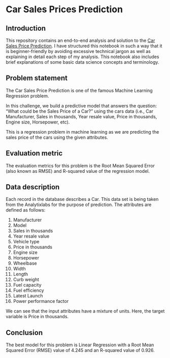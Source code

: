 # Car Sales Prices Prediction 

## Introduction
This repository contains an end-to-end analysis and solution to the [Car Sales Price Prediction](https://www.kaggle.com/datasets/gagandeep16/car-sales).
I have structured this notebook in such a way that it is beginner-friendly by avoiding excessive technical jargon as well as explaining in detail
each step of my analysis. This notebook also includes brief explanations of some basic data science concepts and terminology.

## Problem statement
The Car Sales Price Prediction is one of the famous Machine Learning Regression problem.

In this challenge, we build a predictive model that answers the question: “What could be the Sales Price of a Car?” using the cars data (i.e., Car Manufacturer, Sales in thousands, Year resale value, Price in thousands, Engine size, Horsepower, etc).

This is a regression problem in machine learning as we are predicting the sales price of the cars using the given attributes.

## Evaluation metric
The evaluation metrics for this problem is the Root Mean Squared Error (also known as RMSE) and R-squared value of the regression model.

## Data description

Each record in the database describes a Car. This data set is being taken from the Analytixlabs for the purpose of prediction. The attributes are defined as follows:

1. Manufacturer
2. Model
3. Sales in thousands
4. Year resale value
5. Vehicle type
6. Price in thousands
7. Engine size
8. Horsepower
9. Wheelbase
10. Width
11. Length
12. Curb weight
13. Fuel capacity
14. Fuel efficiency
15. Latest Launch 
16. Power performance factor

We can see that the input attributes have a mixture of units. Here, the target variable is Price in thousands.

## Conclusion

The best model for this problem is Linear Regression with a Root Mean Squared Error (RMSE) value of 4.245 and an R-squared value of 0.926.

